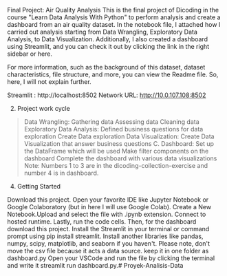 Final Project: Air Quality Analysis This is the final project of Dicoding in the course "Learn Data Analysis With Python" to perform analysis and create a dashboard from an air quality dataset. In the notebook file, I attached how I carried out analysis starting from Data Wrangling, Exploratory Data Analysis, to Data Visualization. Additionally, I also created a dashboard using Streamlit, and you can check it out by clicking the link in the right sidebar or here.

For more information, such as the background of this dataset, dataset characteristics, file structure, and more, you can view the Readme file. So, here, I will not explain further.

Streamlit :  http://localhost:8502 Network URL: http://10.0.107.108:8502

2. Project work cycle
> Data Wrangling:
  Gathering data
  Assessing data
  Cleaning data
> Exploratory Data Analysis:
  Defined business questions for data exploration
  Create Data exploration
> Data Visualization:
  Create Data Visualization that answer business questions C. Dashboard:
  Set up the DataFrame which will be used
  Make filter components on the dashboard
  Complete the dashboard with various data visualizations
Note: Numbers 1 to 3 are in the dicoding-collection-exercise and number 4 is in dashboard.

4. Getting Started

Download this project.
Open your favorite IDE like Jupyter Notebook or Google Colaboratory (but in here I will use Google Colab).
Create a New Notebook.Upload and select the file with .ipynb extension.
Connect to hosted runtime.
Lastly, run the code cells.
Then, for the dashboard download this project.
Install the Streamlit in your terminal or command prompt using pip install streamlit. Install another libraries like pandas, numpy, scipy, matplotlib, and seaborn if you haven't.
Please note, don't move the csv file because it acts a data source. keep it in one folder as dashboard.py
Open your VSCode and run the file by clicking the terminal and write it streamlit run dashboard.py.# Proyek-Analisis-Data
